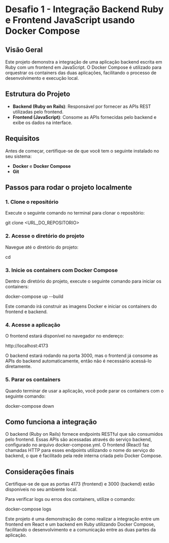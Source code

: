 # Desafio 1 - Integração Backend Ruby e Frontend JavaScript usando Docker Compose

## Visão Geral

Este projeto demonstra a integração de uma aplicação backend escrita em Ruby com um frontend em JavaScript. O Docker Compose é utilizado para orquestrar os containers das duas aplicações, facilitando o processo de desenvolvimento e execução local.

## Estrutura do Projeto

- **Backend (Ruby on Rails)**: Responsável por fornecer as APIs REST utilizadas pelo frontend.
- **Frontend (JavaScript)**: Consome as APIs fornecidas pelo backend e exibe os dados na interface.

## Requisitos

Antes de começar, certifique-se de que você tem o seguinte instalado no seu sistema:

- **Docker** e **Docker Compose**
- **Git**

## Passos para rodar o projeto localmente

### 1. Clone o repositório

Execute o seguinte comando no terminal para clonar o repositório:

git clone <URL_DO_REPOSITORIO>

### 2. Acesse o diretório do projeto

Navegue até o diretório do projeto:

cd <nome-do-diretorio-clonado>
### 3. Inicie os containers com Docker Compose

Dentro do diretório do projeto, execute o seguinte comando para iniciar os containers:

docker-compose up --build

Este comando irá construir as imagens Docker e iniciar os containers do frontend e backend.

### 4. Acesse a aplicação

O frontend estará disponível no navegador no endereço:

http://localhost:4173

O backend estará rodando na porta 3000, mas o frontend já consome as APIs do backend automaticamente, então não é necessário acessá-lo diretamente.

### 5. Parar os containers

Quando terminar de usar a aplicação, você pode parar os containers com o seguinte comando:

docker-compose down

## Como funciona a integração

O backend (Ruby on Rails) fornece endpoints RESTful que são consumidos pelo frontend. Essas APIs são acessadas através do serviço backend, configurado no arquivo docker-compose.yml.
O frontend (React) faz chamadas HTTP para esses endpoints utilizando o nome do serviço do backend, o que é facilitado pela rede interna criada pelo Docker Compose.

## Considerações finais

Certifique-se de que as portas 4173 (frontend) e 3000 (backend) estão disponíveis no seu ambiente local.

Para verificar logs ou erros dos containers, utilize o comando:

docker-compose logs

Este projeto é uma demonstração de como realizar a integração entre um frontend em React e um backend em Ruby utilizando Docker Compose, facilitando o desenvolvimento e a comunicação entre as duas partes da aplicação.
